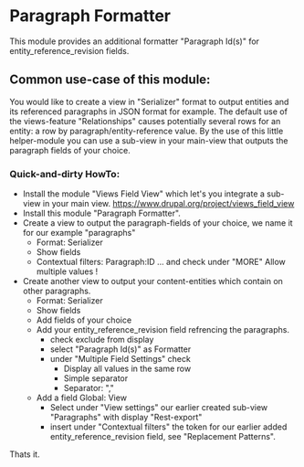 # Paragraph Formatter

This module provides an additional formatter "Paragraph Id(s)" for entity_reference_revision fields.

## Common use-case of this module:

You would like to create a view in "Serializer" format to output entities and its referenced paragraphs in JSON format 
for example. The default use of the views-feature "Relationships" causes potentially several rows for an entity: a row 
by paragraph/entity-reference value. By the use of this little helper-module you can use a sub-view in your main-view 
that outputs the paragraph fields of your choice.
### Quick-and-dirty HowTo:
* Install the module "Views Field View" which let's you integrate a sub-view in your main view. 
https://www.drupal.org/project/views_field_view
* Install this module "Paragraph Formatter".
* Create a view to output the paragraph-fields of your choice, we name it for our example "paragraphs"
    * Format: Serializer
    * Show fields
    * Contextual filters: Paragraph:ID ... and check under "MORE" Allow multiple values !
* Create another view to output your content-entities which contain on other paragraphs.
    * Format: Serializer
    * Show fields
    * Add fields of your choice
    * Add your entity_reference_revision field refrencing the paragraphs.
        * check exclude from display
        * select "Paragraph Id(s)" as Formatter
        * under "Multiple Field Settings" check
            * Display all values in the same row
            * Simple separator
            * Separator: ","
    * Add a field Global: View
        * Select under "View settings" our earlier created sub-view "Paragraphs" with display "Rest-export" 
        * insert under "Contextual filters" the token for our earlier added entity_reference_revision field, 
        see "Replacement Patterns". 

Thats it.    
